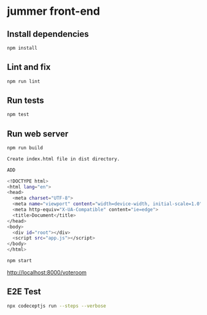 # jummer front-end

## Install dependencies

```bash
npm install
```

## Lint and fix

```bash
npm run lint
```

## Run tests

```bash
npm test
```

## Run web server

```bash
npm run build
```

```bash
Create index.html file in dist directory.

ADD

<!DOCTYPE html>
<html lang="en">
<head>
  <meta charset="UTF-8">
  <meta name="viewport" content="width=device-width, initial-scale=1.0">
  <meta http-equiv="X-UA-Compatible" content="ie=edge">
  <title>Document</title>
</head>
<body>
  <div id="root"></div>
  <script src="app.js"></script>
</body>
</html>

```

```bash
npm start
```

<http://localhost:8000/voteroom>

## E2E Test

```bash
npx codeceptjs run --steps --verbose
```
